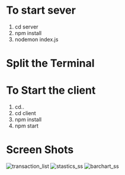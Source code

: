# To start sever
1. cd server
2. npm install
3. nodemon index.js

# Split the Terminal 
# To Start the client
1. cd..
2. cd client
3. npm install
4. npm start

# Screen Shots

![transaction_list](https://github.com/Mahadev-Mohite/Product-Transaction/assets/102214914/80f62aa6-8f0d-47ed-bab1-b4694ddfad4a)
![stastics_ss](https://github.com/Mahadev-Mohite/Product-Transaction/assets/102214914/195c63ae-0558-422c-b00f-8fcf6975e277)
![barchart_ss](https://github.com/Mahadev-Mohite/Product-Transaction/assets/102214914/ced133b0-7142-4437-9697-e3fc8cf6fd14)
